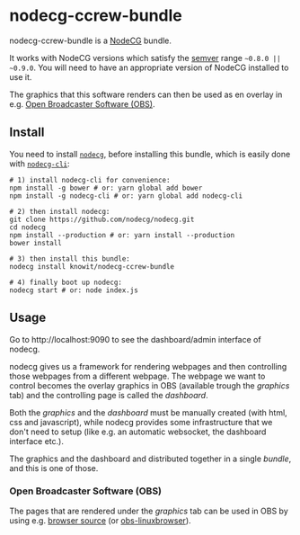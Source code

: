 # nodecg-ccrew-bundle

nodecg-ccrew-bundle is a [NodeCG](http://github.com/nodecg/nodecg) bundle.

It works with NodeCG versions which satisfy the [semver](https://docs.npmjs.com/getting-started/semantic-versioning) range `~0.8.0 || ~0.9.0`. You will need to have an appropriate version of NodeCG installed to use it.

The graphics that this software renders can then be used as en overlay in e.g. [Open Broadcaster Software (OBS)](https://obsproject.com/).

## Install

You need to install [`nodecg`](http://nodecg.com/#install), before installing this bundle, which is easily done with [`nodecg-cli`](https://github.com/nodecg/nodecg-cli):

    # 1) install nodecg-cli for convenience:
    npm install -g bower # or: yarn global add bower
    npm install -g nodecg-cli # or: yarn global add nodecg-cli

    # 2) then install nodecg:
    git clone https://github.com/nodecg/nodecg.git
    cd nodecg
    npm install --production # or: yarn install --production
    bower install

    # 3) then install this bundle:
    nodecg install knowit/nodecg-ccrew-bundle

    # 4) finally boot up nodecg:
    nodecg start # or: node index.js

## Usage

Go to http://localhost:9090 to see the dashboard/admin interface of nodecg.

nodecg gives us a framework for rendering webpages and then controlling those webpages from a different webpage. The webpage we want to control becomes the overlay graphics in OBS (available trough the _graphics_ tab) and the controlling page is called the _dashboard_.

Both the _graphics_ and the _dashboard_ must be manually created (with html, css and javascript), while nodecg provides some infrastructure that we don't need to setup (like e.g. an automatic websocket, the dashboard interface etc.).

The graphics and the dashboard and distributed together in a single _bundle_, and this is one of those.

### Open Broadcaster Software (OBS)

The pages that are rendered under the _graphics_ tab can be used in OBS by using e.g. [browser source](https://obsproject.com/forum/resources/browser-plugin.115/) (or [obs-linuxbrowser](https://github.com/bazukas/obs-linuxbrowser)).
